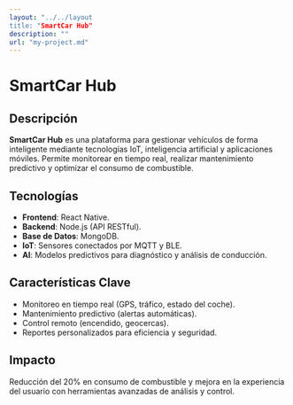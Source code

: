```yaml
---
layout: "../../layout
title: "SmartCar Hub"
description: ""
url: "my-project.md"
---
```

# SmartCar Hub

## Descripción
**SmartCar Hub** es una plataforma para gestionar vehículos de forma inteligente mediante tecnologías IoT, inteligencia artificial y aplicaciones móviles. Permite monitorear en tiempo real, realizar mantenimiento predictivo y optimizar el consumo de combustible.

## Tecnologías
- **Frontend**: React Native.
- **Backend**: Node.js (API RESTful).
- **Base de Datos**: MongoDB.
- **IoT**: Sensores conectados por MQTT y BLE.
- **AI**: Modelos predictivos para diagnóstico y análisis de conducción.

## Características Clave
- Monitoreo en tiempo real (GPS, tráfico, estado del coche).
- Mantenimiento predictivo (alertas automáticas).
- Control remoto (encendido, geocercas).
- Reportes personalizados para eficiencia y seguridad.

## Impacto
Reducción del 20% en consumo de combustible y mejora en la experiencia del usuario con herramientas avanzadas de análisis y control.

